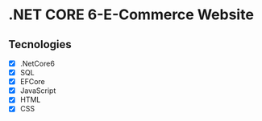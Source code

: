 # .NET CORE 6-E-Commerce Website
 ## Tecnologies
- [x] .NetCore6
- [x] SQL
- [x] EFCore
- [x] JavaScript 
- [x] HTML
- [x] CSS
